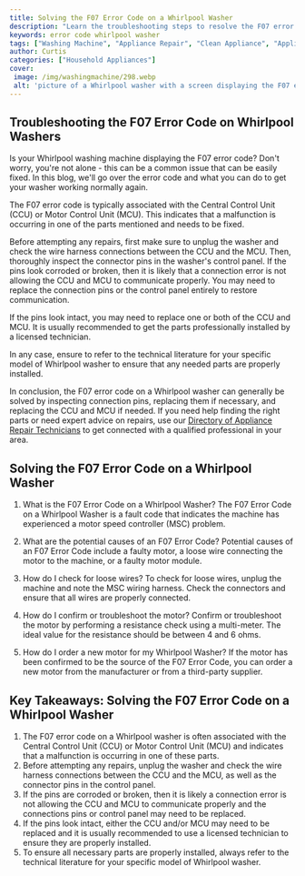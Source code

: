 ```yaml
---
title: Solving the F07 Error Code on a Whirlpool Washer
description: "Learn the troubleshooting steps to resolve the F07 error code on your Whirlpool washer and get your machine running again In this guide youll discover why it occurs and what to do to fix it"
keywords: error code whirlpool washer
tags: ["Washing Machine", "Appliance Repair", "Clean Appliance", "Appliance Brand"]
author: Curtis
categories: ["Household Appliances"]
cover: 
 image: /img/washingmachine/298.webp
 alt: 'picture of a Whirlpool washer with a screen displaying the F07 error code'
---
```

## Troubleshooting the F07 Error Code on Whirlpool Washers

Is your Whirlpool washing machine displaying the F07 error code? Don't worry, you're not alone - this can be a common issue that can be easily fixed. In this blog, we'll go over the error code and what you can do to get your washer working normally again.

The F07 error code is typically associated with the Central Control Unit (CCU) or Motor Control Unit (MCU). This indicates that a malfunction is occurring in one of the parts mentioned and needs to be fixed.

Before attempting any repairs, first make sure to unplug the washer and check the wire harness connections between the CCU and the MCU. Then, thoroughly inspect the connector pins in the washer's control panel. If the pins look corroded or broken, then it is likely that a connection error is not allowing the CCU and MCU to communicate properly. You may need to replace the connection pins or the control panel entirely to restore communication. 

If the pins look intact, you may need to replace one or both of the CCU and MCU. It is usually recommended to get the parts professionally installed by a licensed technician.

In any case, ensure to refer to the technical literature for your specific model of Whirlpool washer to ensure that any needed parts are properly installed.

In conclusion, the F07 error code on a Whirlpool washer can generally be solved by inspecting connection pins, replacing them if necessary, and replacing the CCU and MCU if needed. If you need help finding the right parts or need expert advice on repairs, use our [Directory of Appliance Repair Technicians](./pages/appliance-repair-technicians) to get connected with a qualified professional in your area.

## Solving the F07 Error Code on a Whirlpool Washer

1. What is the F07 Error Code on a Whirlpool Washer?
The F07 Error Code on a Whirlpool Washer is a fault code that indicates the machine has experienced a motor speed controller (MSC) problem.

2. What are the potential causes of an F07 Error Code?
Potential causes of an F07 Error Code include a faulty motor, a loose wire connecting the motor to the machine, or a faulty motor module.

3. How do I check for loose wires?
To check for loose wires, unplug the machine and note the MSC wiring harness. Check the connectors and ensure that all wires are properly connected.

4. How do I confirm or troubleshoot the motor?
Confirm or troubleshoot the motor by performing a resistance check using a multi-meter. The ideal value for the resistance should be between 4 and 6 ohms.

5. How do I order a new motor for my Whirlpool Washer?
If the motor has been confirmed to be the source of the F07 Error Code, you can order a new motor from the manufacturer or from a third-party supplier.

## Key Takeaways: Solving the F07 Error Code on a Whirlpool Washer
1. The F07 error code on a Whirlpool washer is often associated with the Central Control Unit (CCU) or Motor Control Unit (MCU) and indicates that a malfunction is occurring in one of these parts.
2. Before attempting any repairs, unplug the washer and check the wire harness connections between the CCU and the MCU, as well as the connector pins in the control panel. 
3. If the pins are corroded or broken, then it is likely a connection error is not allowing the CCU and MCU to communicate properly and the connections pins or control panel may need to be replaced. 
4. If the pins look intact, either the CCU and/or MCU may need to be replaced and it is usually recommended to use a licensed technician to ensure they are properly installed.
5. To ensure all necessary parts are properly installed, always refer to the technical literature for your specific model of Whirlpool washer.
